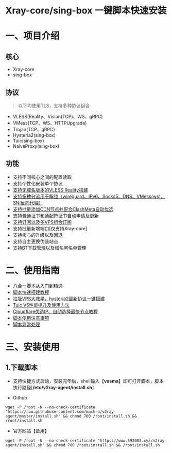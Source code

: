 # Xray-core/sing-box 一键脚本快速安装

# 一、项目介绍

## 核心

- Xray-core
- sing-box

## 协议

> 以下均使用TLS，支持多种协议组合

- VLESS(Reality、Vision(TCP)、WS、gRPC)
- VMess(TCP、WS、HTTPUpgrade)
- Trojan(TCP、gRPC)
- Hysteria2(sing-box)
- Tuic(sing-box)
- NaiveProxy(sing-box)

## 功能

- 支持不同核心之间的配置读取
- 支持个性化安装单个协议
- [支持无域名版本的VLESS Reality搭建](https://www.592083.xyz/archives/1708584312877)
- [支持多种分流用于解锁（wireguard、IPv6、Socks5、DNS、VMess(ws)、SNI反向代理）](https://www.592083.xyz/archives/ba-he-yi-jiao-ben-yu-ming-fen-liu-jiao-cheng)
- [支持批量添加CDN节点并配合ClashMeta自动优选](https://www.592083.xyz/archives/1684858575649)
- 支持普通证书和通配符证书自动申请及更新
- [支持订阅以及多VPS组合订阅](https://www.592083.xyz/archives/1681804748677)
- 支持批量新增端口[仅支持Xray-core]
- 支持核心的升级以及回退
- 支持自主更换伪装站点
- 支持BT下载管理以及域名黑名单管理

# 二、使用指南

- [八合一脚本从入门到精通](https://www.592083.xyz/archives/1710141233)
- [脚本快速搭建教程](https://www.592083.xyz/archives/1682491479771)
- [垃圾VPS大救星，hysteria2最新协议一键搭建](https://www.592083.xyz/archives/1697162969693)
- [Tuic V5性能提升及使用方法](https://www.592083.xyz/archives/1687167522196)
- [Cloudflare优选IP、自动选择最快节点教程](https://www.592083.xyz/archives/1684858575649)
- [脚本使用注意事项](https://www.592083.xyz/archives/1679931532764)
- [脚本异常处理](https://www.592083.xyz/archives/1684115970026)

# 三、安装使用

## 1.下载脚本

- 支持快捷方式启动，安装完毕后，shell输入【**vasma**】即可打开脚本，脚本执行路径[**/etc/v2ray-agent/install.sh**]

- Github

```
wget -P /root -N --no-check-certificate "https://raw.githubusercontent.com/mack-a/v2ray-agent/master/install.sh" && chmod 700 /root/install.sh && /root/install.sh
```

- 官方网站【备用】

```
wget -P /root -N --no-check-certificate "https://www.592083.xyz/v2ray-agent/install.sh" && chmod 700 /root/install.sh && /root/install.sh
```
